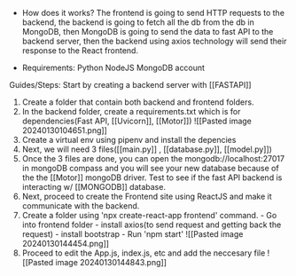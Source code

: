 
- How does it works?
The frontend is going to send HTTP requests to the backend, the backend is going to fetch all the db from the db in MongoDB, then MongoDB is going to send the data to fast API to the backend server, then the backend using axios technology will send their response to the React frontend.

- Requirements:
Python
NodeJS
MongoDB account

Guides/Steps:
Start by creating a backend server with [[FASTAPI]]
1. Create a folder that contain both backend and frontend folders.
2. In the backend folder, create a requirements.txt which is for dependencies(Fast API, [[Uvicorn]], [[Motor]])
![[Pasted image 20240130104651.png]]
3. Create a virtual env using pipenv and install the depencies
4.  Next, we will need 3 files([[main.py]] , [[database.py]], [[model.py]])
5. Once the 3 files are done, you can open the mongodb://localhost:27017 in mongoDB compass and you will see your new database because of the the [[Motor]] mongoDB driver. Test to see if the fast API backend is interacting w/ [[MONGODB]] database.
6. Next, proceed to create the Frontend site using ReactJS and make it communicate with the backend.
7. Create a folder using 'npx create-react-app frontend' command.
		- Go into frontend folder
		- install axios(to send request and getting back the request)
		- install bootstrap
		- Run 'npm start'
		![[Pasted image 20240130144454.png]]
8. Proceed to edit the App.js, index.js, etc and add the neccesary file
![[Pasted image 20240130144843.png]]
